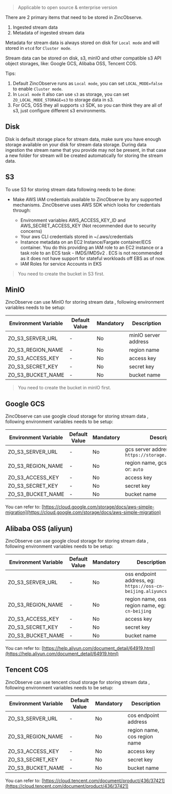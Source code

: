 > Applicable to open source & enterprise version

There are 2 primary items that need to be stored in ZincObserve. 

1. Ingested stream data
1. Metadata of ingested stream data

Metadata for stream data is always stored on disk for `Local mode` and will stored in `etcd` for `Cluster mode`.

Stream data can be stored on disk, s3, minIO and other compatible s3 API object storages, like: Google GCS, Alibaba OSS, Tencent COS. 

Tips:

1. Default ZincObserve runs as `Local mode`, you can set `LOCAL_MODE=false` to enable `Cluster mode`.
1. In `Local mode` it also can use `s3` as storage, you can set `ZO_LOCAL_MODE_STORAGE=s3` to storage data in s3.
1. For GCS, OSS they all supports `s3` SDK, so you can think they are all of s3, just configure different s3 environments.

## Disk

Disk is default storage place for stream data, make sure you have enough storage available on your disk for stream data storage. During data ingestion the stream name that you provide may not be present, in that case a new folder for stream will be created automatically for storing the stream data.

## S3

To use S3 for storing stream data following needs to be done:

* Make AWS IAM credentials available to ZincObserve by any supported mechanisms. ZincObserve uses AWS SDK which looks for credentials through:

    - Environment variables AWS_ACCESS_KEY_ID and AWS_SECRET_ACCESS_KEY (Not recommended due to security concerns)
    - Your aws CLI credentials stored in ~/.aws/credentials
    - Instance metadata on an EC2 Instance/Fargate container/ECS container. You do this providing an IAM role to an EC2 instance or a task role to an ECS task - IMDS/IMDSv2 . ECS is not recommended as it does not have support for stateful workloads off EBS as of now.
    - IAM Roles for service Accounts in EKS

> You need to create the bucket in S3 first.

## MinIO

ZincObserve can use MinIO for storing stream data , following environment variables needs to be setup:

| Environment Variable        | Default Value | Mandatory     | Description                                                               |
| --------------------------- | ------------- |-------------- | ------------------------------------------------------------------------- |
| ZO_S3_SERVER_URL            | -             | No            | minIO server address |
| ZO_S3_REGION_NAME           | -             | No            | region name |
| ZO_S3_ACCESS_KEY            | -             | No            | access key |
| ZO_S3_SECRET_KEY            | -             | No            | secret key |
| ZO_S3_BUCKET_NAME           | -             | No            | bucket name |

> You need to create the bucket in minIO first.

## Google GCS

ZincObserve can use google cloud storage for storing stream data , following environment variables needs to be setup:

| Environment Variable        | Default Value | Mandatory     | Description                                                               |
| --------------------------- | ------------- |-------------- | ------------------------------------------------------------------------- |
| ZO_S3_SERVER_URL            | -             | No            | gcs server address. should be: `https://storage.googleapis.com` |
| ZO_S3_REGION_NAME           | -             | No            | region name, gcs region name, or: `auto` |
| ZO_S3_ACCESS_KEY            | -             | No            | access key |
| ZO_S3_SECRET_KEY            | -             | No            | secret key |
| ZO_S3_BUCKET_NAME           | -             | No            | bucket name |

You can refer to: [https://cloud.google.com/storage/docs/aws-simple-migration](https://cloud.google.com/storage/docs/aws-simple-migration)

## Alibaba OSS (aliyun)

ZincObserve can use google cloud storage for storing stream data , following environment variables needs to be setup:

| Environment Variable        | Default Value | Mandatory     | Description                                                               |
| --------------------------- | ------------- |-------------- | ------------------------------------------------------------------------- |
| ZO_S3_SERVER_URL            | -             | No            | oss endpoint address, eg: `https://oss-cn-beijing.aliyuncs.com` |
| ZO_S3_REGION_NAME           | -             | No            | region name, oss region name, eg: `oss-cn-beijing` |
| ZO_S3_ACCESS_KEY            | -             | No            | access key |
| ZO_S3_SECRET_KEY            | -             | No            | secret key |
| ZO_S3_BUCKET_NAME           | -             | No            | bucket name |

You can refer to: [https://help.aliyun.com/document_detail/64919.html](https://help.aliyun.com/document_detail/64919.html)

## Tencent COS

ZincObserve can use tencent cloud storage for storing stream data , following environment variables needs to be setup:

| Environment Variable        | Default Value | Mandatory     | Description                                                               |
| --------------------------- | ------------- |-------------- | ------------------------------------------------------------------------- |
| ZO_S3_SERVER_URL            | -             | No            | cos endpoint address |
| ZO_S3_REGION_NAME           | -             | No            | region name, cos region name |
| ZO_S3_ACCESS_KEY            | -             | No            | access key |
| ZO_S3_SECRET_KEY            | -             | No            | secret key |
| ZO_S3_BUCKET_NAME           | -             | No            | bucket name |

You can refer to: [https://cloud.tencent.com/document/product/436/37421](https://cloud.tencent.com/document/product/436/37421)
